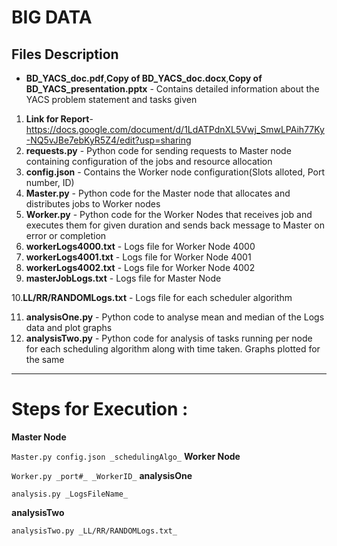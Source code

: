 # BIG DATA
## Files Description

* **BD_YACS_doc.pdf**,**Copy of BD_YACS_doc.docx**,**Copy of BD_YACS_presentation.pptx** - Contains detailed information about the YACS problem statement and tasks given

1. **Link for Report**-https://docs.google.com/document/d/1LdATPdnXL5Vwj_SmwLPAih77Ky-NQ5vJBe7ebKyR5Z4/edit?usp=sharing
2. **requests.py** - Python code for sending requests to Master node containing configuration of the jobs and resource allocation
3. **config.json** - Contains the Worker node configuration(Slots alloted, Port number, ID)
4. **Master.py** - Python code for the Master node that allocates and distributes jobs to Worker nodes
5. **Worker.py** - Python code for the Worker Nodes that receives job and executes them for given duration and sends back message to Master on error or completion
6. **workerLogs4000.txt** - Logs file for Worker Node 4000
7. **workerLogs4001.txt** - Logs file for Worker Node 4001
8. **workerLogs4002.txt** - Logs file for Worker Node 4002
9. **masterJobLogs.txt** - Logs file for Master Node

10.**LL/RR/RANDOMLogs.txt** - Logs file for each scheduler algorithm

11. **analysisOne.py** - Python code to analyse mean and median of the Logs data and plot graphs
12. **analysisTwo.py** - Python code for analysis of tasks running per node for each scheduling algorithm along with time taken. Graphs plotted for the same

---

# Steps for Execution :

**Master Node**

```Master.py config.json _schedulingAlgo_```
**Worker Node**

```Worker.py _port#_ _WorkerID_```
**analysisOne**

```analysis.py _LogsFileName_```

**analysisTwo**

```analysisTwo.py _LL/RR/RANDOMLogs.txt_```
